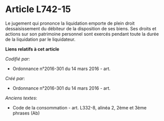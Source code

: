 # Article L742-15

Le jugement qui prononce la liquidation emporte de plein droit dessaisissement du débiteur de la disposition de ses biens.
Ses droits et actions sur son patrimoine personnel sont exercés pendant toute la durée de la liquidation par le liquidateur.

**Liens relatifs à cet article**

_Codifié par_:

  - Ordonnance n°2016-301 du 14 mars 2016 - art.

_Créé par_:

  - Ordonnance n°2016-301 du 14 mars 2016 - art.

_Anciens textes_:

  - Code de la consommation - art. L332-8, alinéa 2, 2ème et 3ème phrases (Ab)
